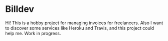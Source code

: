 # Billdev

Hi! This is a hobby project for managing invoices for freelancers. 
Also I want to discover some services like Heroku and Travis, and this project could help me.
Work in progress.
